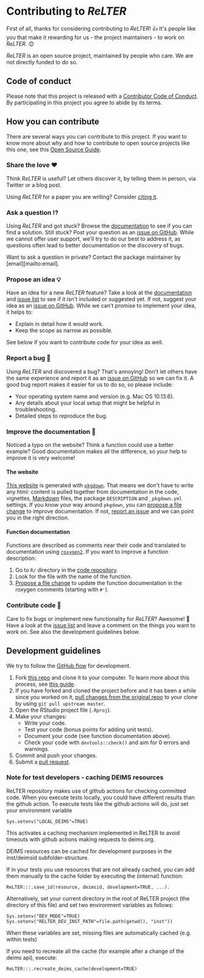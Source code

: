 # Contributing to *ReLTER*

<!-- This CONTRIBUTING.md is adapted from https://gist.github.com/peterdesmet/e90a1b0dc17af6c12daf6e8b2f044e7c -->

First of all, thanks for considering contributing to *ReLTER*! 👍 It's people like you that make it rewarding for us - the project maintainers - to work on *ReLTER*. 😊

*ReLTER* is an open source project, maintained by people who care. We are not directly funded to do so.

[repo]: https://github.com/ropensci/ReLTER
[issues]: https://github.com/ropensci/ReLTER/issues
[new_issue]: https://github.com/ropensci/ReLTER/issues/new
[website]: https://docs.ropensci.org/ReLTER/
[citation]: https://github.com/ropensci/ReLTER#notebook_with_decorative_cover-citation
[email]: mailto:oggioni.a@irea.cnr.it

## Code of conduct

Please note that this project is released with a [Contributor Code of Conduct](CODE_OF_CONDUCT.md). By participating in this project you agree to abide by its terms.

## How you can contribute

There are several ways you can contribute to this project. If you want to know more about why and how to contribute to open source projects like this one, see this [Open Source Guide](https://opensource.guide/how-to-contribute/).

### Share the love ❤️

Think *ReLTER* is useful? Let others discover it, by telling them in person, via Twitter or a blog post.

Using *ReLTER* for a paper you are writing? Consider [citing it][citation].

### Ask a question ⁉️

Using *ReLTER* and got stuck? Browse the [documentation][website] to see if you can find a solution. Still stuck? Post your question as an [issue on GitHub][new_issue]. While we cannot offer user support, we'll try to do our best to address it, as questions often lead to better documentation or the discovery of bugs.

Want to ask a question in private? Contact the package maintainer by [email][mailto:email].

### Propose an idea 💡

Have an idea for a new *ReLTER* feature? Take a look at the [documentation][website] and [issue list][issues] to see if it isn't included or suggested yet. If not, suggest your idea as an [issue on GitHub][new_issue]. While we can't promise to implement your idea, it helps to:

* Explain in detail how it would work.
* Keep the scope as narrow as possible.

See below if you want to contribute code for your idea as well.

### Report a bug 🐛

Using *ReLTER* and discovered a bug? That's annoying! Don't let others have the same experience and report it as an [issue on GitHub][new_issue] so we can fix it. A good bug report makes it easier for us to do so, so please include:

* Your operating system name and version (e.g. Mac OS 10.13.6).
* Any details about your local setup that might be helpful in troubleshooting.
* Detailed steps to reproduce the bug.

### Improve the documentation 📖

Noticed a typo on the website? Think a function could use a better example? Good documentation makes all the difference, so your help to improve it is very welcome!

#### The website

[This website][website] is generated with [`pkgdown`](http://pkgdown.r-lib.org/). That means we don't have to write any html: content is pulled together from documentation in the code, vignettes, [Markdown](https://guides.github.com/features/mastering-markdown/) files, the package `DESCRIPTION` and `_pkgdown.yml` settings. If you know your way around `pkgdown`, you can [propose a file change](https://help.github.com/articles/editing-files-in-another-user-s-repository/) to improve documentation. If not, [report an issue][new_issue] and we can point you in the right direction.

#### Function documentation

Functions are described as comments near their code and translated to documentation using [`roxygen2`](https://klutometis.github.io/roxygen/). If you want to improve a function description:

1. Go to `R/` directory in the [code repository][repo].
2. Look for the file with the name of the function.
3. [Propose a file change](https://help.github.com/articles/editing-files-in-another-user-s-repository/) to update the function documentation in the roxygen comments (starting with `#'`).

### Contribute code 📝

Care to fix bugs or implement new functionality for *ReLTER*? Awesome! 👏 Have a look at the [issue list][issues] and leave a comment on the things you want to work on. See also the development guidelines below.

## Development guidelines

We try to follow the [GitHub flow](https://guides.github.com/introduction/flow/) for development.

1. Fork [this repo][repo] and clone it to your computer. To learn more about this process, see [this guide](https://guides.github.com/activities/forking/).
2. If you have forked and cloned the project before and it has been a while since you worked on it, [pull changes from the original repo](https://help.github.com/articles/merging-an-upstream-repository-into-your-fork/) to your clone by using `git pull upstream master`.
3. Open the RStudio project file (`.Rproj`).
4. Make your changes:
    * Write your code.
    * Test your code (bonus points for adding unit tests).
    * Document your code (see function documentation above).
    * Check your code with `devtools::check()` and aim for 0 errors and warnings.
5. Commit and push your changes.
6. Submit a [pull request](https://guides.github.com/activities/forking/#making-a-pull-request).

### Note for test developers - caching DEIMS resources

ReLTER repository makes use of github actions for checking committed code.
When you execute tests locally, you could have different results than the github action.
To execute tests like the github actions will do, just set your environment variable 
```
Sys.setenv("LOCAL_DEIMS"=TRUE)
```
This activates a caching mechanism implemented in ReLTER to avoid timeouts 
with github actions making requests to deims.org.

DEIMS resources can be cached for development purposes in the inst/deimsid subfolder-structure.

If in your tests you use resources that are not already cached, you can
add them manually to the cache folder by executing the (internal) function:
```
ReLTER:::.save_id(resource, deimsid, development=TRUE, ...).
```
Alternatively, set your current directory in the root of ReLTER project (the directory
of this file) and set two environment variables as follows:
```
Sys.setenv("DEV_MODE"=TRUE)
Sys.setenv("RELTER_DEV_INST_PATH"=file.path(getwd(), "inst"))
```
When these variables are set, missing files are automatically cached (e.g. within tests)

If you need to recreate all the cache (for example after a change of the deims api), 
execute:
```
ReLTER:::.recreate_deims_cache(development=TRUE)
```


